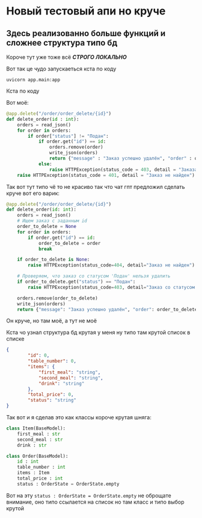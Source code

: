 # Новый тестовый апи но круче

## Здесь реализованно больше функций и сложнее структура типо бд

Короче тут уже тоже всё **_СТРОГО ЛОКАЛЬНО_** <div>
Вот так це чудо запускаеться кста по коду
```aiignore
uvicorn app.main:app
```
Кста по коду

Вот моё:
```python
@app.delete("/order/order_delete/{id}")
def delete_order(id : int):
    orders = read_json()
    for order in orders:
        if order["status"] != "Подан":
            if order.get("id") == id:
                orders.remove(order)
                write_json(orders)
                return {"message" : "Заказ успешно удалён", "order" : order}
            else:
                raise HTTPException(status_code = 403, detail = "Заказа с статусом 'Поадн' не может быть удалён")
    raise HTTPException(status_code = 401, detail = "Заказ не найден")
```
Так вот тут типо чё то не красиво так что чат гпт предложил сделать круче вот его варик:
```python
@app.delete("/order/order_delete/{id}")
def delete_order(id: int):
    orders = read_json()
    # Ищем заказ с заданным id
    order_to_delete = None
    for order in orders:
        if order.get("id") == id:
            order_to_delete = order
            break

    if order_to_delete is None:
        raise HTTPException(status_code=404, detail="Заказ не найден")

    # Проверяем, что заказ со статусом 'Подан' нельзя удалить
    if order_to_delete.get("status") == "Подан":
        raise HTTPException(status_code=403, detail="Заказ со статусом 'Подан' не может быть удалён")

    orders.remove(order_to_delete)
    write_json(orders)
    return {"message": "Заказ успешно удалён", "order": order_to_delete}
```
Он круче, но там моё, а тут не моё

Кста чо узнал структура бд крутая у меня ну типо там крутой список в списке

```json
{
        "id": 0,
        "table_number": 0,
        "items": {
            "first_meal": "string",
            "second_meal": "string",
            "drink": "string"
        },
        "total_price": 0,
        "status": "string"
}
```
Так вот и я сделав это как классы короче крутая шняга:
```python
class Item(BaseModel):
    first_meal : str
    second_meal : str
    drink : str

class Order(BaseModel):
    id : int
    table_number : int
    items : Item
    total_price : int
    status : OrderState = OrderState.empty
```
Вот на эту ``status : OrderState = OrderState.empty`` не оброщате внимание, 
оно типо ссылается на список но там класс и типо выбор крутой
